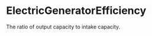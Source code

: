 ElectricGeneratorEfficiency
===========================

The ratio of output capacity to intake capacity.
